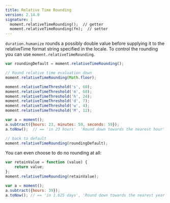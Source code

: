 ```yaml
---
title: Relative Time Rounding
version: 2.14.0
signature: |
  moment.relativeTimeRounding();  // getter
  moment.relativeTimeRounding(fn);  // setter
---
```


`duration.humanize` rounds a possibly double value before supplying it to the relativeTime format string specified in the locale. To control the rounding you can use `moment.relativeTimeRounding`.

```javascript
var roundingDefault = moment.relativeTimeRounding();

// Round relative time evaluation down
moment.relativeTimeRounding(Math.floor);

moment.relativeTimeThreshold('s', 60);
moment.relativeTimeThreshold('m', 60);
moment.relativeTimeThreshold('h', 24);
moment.relativeTimeThreshold('d', 7);
moment.relativeTimeThreshold('w', 4);
moment.relativeTimeThreshold('M', 12);

var a = moment();
a.subtract({hours: 23, minutes: 59, seconds: 59});
a.toNow();  // == 'in 23 hours'  'Round down towards the nearest hour'

// back to default
moment.relativeTimeRounding(roundingDefault);
```

You can even choose to do no rounding at all:

```javascript
var retainValue = function (value) {
    return value;
};
moment.relativeTimeRounding(retainValue);

var a = moment();
a.subtract({hours: 39});
a.toNow(); // == 'in 1.625 days', 'Round down towards the nearest year'
```
